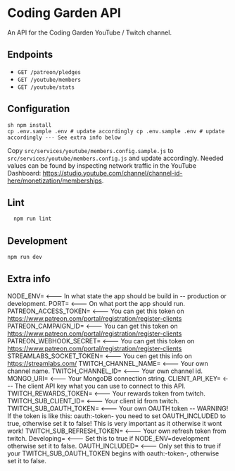 # Coding Garden API

An API for the Coding Garden YouTube / Twitch channel.

## Endpoints

* `GET /patreon/pledges`
* `GET /youtube/members`
* `GET /youtube/stats`

## Configuration

```
sh npm install
cp .env.sample .env # update accordingly cp .env.sample .env # update accordingly --- See extra info below
```  

Copy `src/services/youtube/members.config.sample.js` to `src/services/youtube/members.config.js` and update accordingly. Needed values can be found by inspecting network traffic in the YouTube Dashboard: https://studio.youtube.com/channel/channel-id-here/monetization/memberships.

## Lint 
 ```sh
   npm run lint
```

## Development

 ```sh 
 npm run dev  
 ``` 
 
 ## Extra info 
 NODE_ENV=                  <--- In what state the app should be build in -- production or development.
 PORT=                      <--- On what port the app should run.
 PATREON_ACCESS_TOKEN=      <--- You can get this token on https://www.patreon.com/portal/registration/register-clients
 PATREON_CAMPAIGN_ID=       <--- You can get this token on https://www.patreon.com/portal/registration/register-clients
 PATREON_WEBHOOK_SECRET=    <--- You can get this token on https://www.patreon.com/portal/registration/register-clients
 STREAMLABS_SOCKET_TOKEN=   <--- You cen get this info on  https://streamlabs.com/
 TWITCH_CHANNEL_NAME=       <--- Your own channel name.
 TWITCH_CHANNEL_ID=         <--- Your own channel id.
 MONGO_URI=                 <--- Your MongoDB connection string.
 CLIENT_API_KEY=            <--- The client API key what you can use to connect to this API.
 TWITCH_REWARDS_TOKEN=      <--- Your rewards token from twitch.
 TWITCH_SUB_CLIENT_ID=      <--- Your client id from twitch.
 TWITCH_SUB_OAUTH_TOKEN=    <--- Your own OAUTH token -- WARNING! If the token is like this: oauth:-token- you need to set OAUTH_INCLUDED to true, otherwise set it to false! This is very important as it otherwise it wont work! 
 TWITCH_SUB_REFRESH_TOKEN=  <--- Your own refresh token from twitch.
 Developing=                <--- Set this to true if NODE_ENV=development otherwise set it to false.
 OAUTH_INCLUDED=            <--- Only set this to true if your TWITCH_SUB_OAUTH_TOKEN begins with oauth:-token-, otherwise set it to false.
